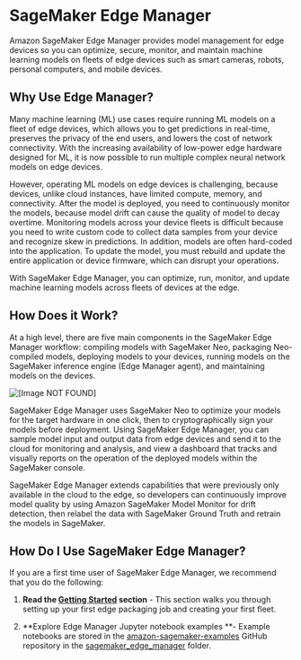 # SageMaker Edge Manager<a name="edge"></a>

Amazon SageMaker Edge Manager provides model management for edge devices so you can optimize, secure, monitor, and maintain machine learning models on fleets of edge devices such as smart cameras, robots, personal computers, and mobile devices\.

## Why Use Edge Manager?<a name="edge-what-it-is"></a>

Many machine learning \(ML\) use cases require running ML models on a fleet of edge devices, which allows you to get predictions in real\-time, preserves the privacy of the end users, and lowers the cost of network connectivity\. With the increasing availability of low\-power edge hardware designed for ML, it is now possible to run multiple complex neural network models on edge devices\. 

However, operating ML models on edge devices is challenging, because devices, unlike cloud instances, have limited compute, memory, and connectivity\. After the model is deployed, you need to continuously monitor the models, because model drift can cause the quality of model to decay overtime\. Monitoring models across your device fleets is difficult because you need to write custom code to collect data samples from your device and recognize skew in predictions\. In addition, models are often hard\-coded into the application\. To update the model, you must rebuild and update the entire application or device firmware, which can disrupt your operations\.

With SageMaker Edge Manager, you can optimize, run, monitor, and update machine learning models across fleets of devices at the edge\.

## How Does it Work?<a name="edge-how-it-works"></a>

At a high level, there are five main components in the SageMaker Edge Manager workflow: compiling models with SageMaker Neo, packaging Neo\-compiled models, deploying models to your devices, running models on the SageMaker inference engine \(Edge Manager agent\), and maintaining models on the devices\.

![\[Image NOT FOUND\]](http://docs.aws.amazon.com/sagemaker/latest/dg/images/smith/smith_overview.png)

SageMaker Edge Manager uses SageMaker Neo to optimize your models for the target hardware in one click, then to cryptographically sign your models before deployment\. Using SageMaker Edge Manager, you can sample model input and output data from edge devices and send it to the cloud for monitoring and analysis, and view a dashboard that tracks and visually reports on the operation of the deployed models within the SageMaker console\.

SageMaker Edge Manager extends capabilities that were previously only available in the cloud to the edge, so developers can continuously improve model quality by using Amazon SageMaker Model Monitor for drift detection, then relabel the data with SageMaker Ground Truth and retrain the models in SageMaker\.

## How Do I Use SageMaker Edge Manager?<a name="edge-how-to-use"></a>

If you are a first time user of SageMaker Edge Manager, we recommend that you do the following:

1. **Read the [Getting Started](https://docs.aws.amazon.com/sagemaker/latest/dg/edge-manager-getting-started.html) section** \- This section walks you through setting up your first edge packaging job and creating your first fleet\.

1. **Explore Edge Manager Jupyter notebook examples **\- Example notebooks are stored in the [amazon\-sagemaker\-examples](https://github.com/aws/amazon-sagemaker-examples) GitHub repository in the [sagemaker\_edge\_manager](https://github.com/aws/amazon-sagemaker-examples/tree/master/sagemaker_edge_manager) folder\.